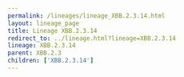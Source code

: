 ```yaml
---
permalink: /lineages/lineage_XBB.2.3.14.html
layout: lineage_page
title: Lineage XBB.2.3.14
redirect_to: ../lineage.html?lineage=XBB.2.3.14
lineage: XBB.2.3.14
parent: XBB.2.3
children: ['XBB.2.3.14']
---
```

